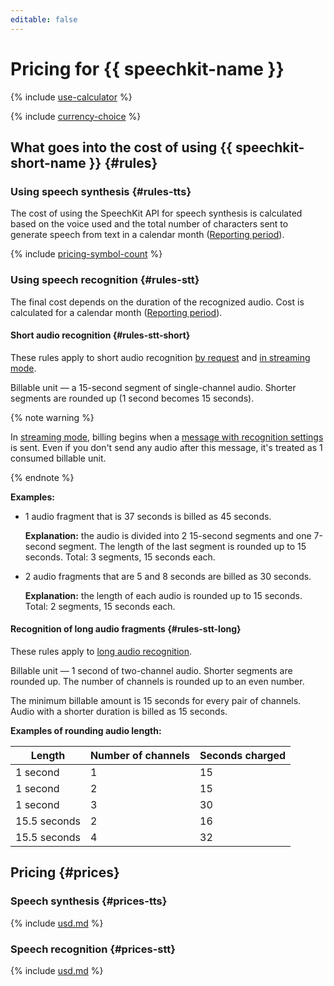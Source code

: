 ```yaml
---
editable: false
---
```

# Pricing for {{ speechkit-name }}

{% include [use-calculator](../_includes/pricing/use-calculator.md) %}

{% include [currency-choice](../_includes/pricing/currency-choice.md) %}

## What goes into the cost of using {{ speechkit-short-name }} {#rules}

### Using speech synthesis {#rules-tts}

The cost of using the SpeechKit API for speech synthesis is calculated based on the voice used and the total number of characters sent to generate speech from text in a calendar month ([Reporting period](../billing/concepts/glossary#period)).

{% include [pricing-symbol-count](../_includes/pricing-symbol-count.md) %}

### Using speech recognition {#rules-stt}

The final cost depends on the duration of the recognized audio. Cost is calculated for a calendar month ([Reporting period](https://cloud.yandex.com/docs/billing/concepts/glossary)).

#### Short audio recognition {#rules-stt-short}

These rules apply to short audio recognition [by request](stt/request.md) and [in streaming mode](stt/streaming.md).

Billable unit — a 15-second segment of single-channel audio. Shorter segments are rounded up (1 second becomes 15 seconds).

{% note warning %}

In [streaming mode](stt/streaming.md), billing begins when a [message with recognition settings](stt/streaming.md#specification-msg) is sent. Even if you don't send any audio after this message, it's treated as 1 consumed billable unit.

{% endnote %}

**Examples:**

- 1 audio fragment that is 37 seconds is billed as 45 seconds.

    **Explanation:** the audio is divided into 2 15-second segments and one 7-second segment. The length of the last segment is rounded up to 15 seconds. Total: 3 segments, 15 seconds each.

- 2 audio fragments that are 5 and 8 seconds are billed as 30 seconds.

    **Explanation:** the length of each audio is rounded up to 15 seconds. Total: 2 segments, 15 seconds each.

#### Recognition of long audio fragments {#rules-stt-long}

These rules apply to [long audio recognition](stt/transcribation.md).

Billable unit — 1 second of two-channel audio. Shorter segments are rounded up. The number of channels is rounded up to an even number.

The minimum billable amount is 15 seconds for every pair of channels. Audio with a shorter duration is billed as 15 seconds.

**Examples of rounding audio length:**

| Length | Number of channels | Seconds charged |
| --- | --- | --- |
| 1 second | 1 | 15 |
| 1 second | 2 | 15 |
| 1 second | 3 | 30 |
| 15.5 seconds | 2 | 16 |
| 15.5 seconds | 4 | 32 |

## Pricing {#prices}

### Speech synthesis {#prices-tts}




{% include [usd.md](../_pricing/speechkit/usd-tts.md) %}

### Speech recognition {#prices-stt}




{% include [usd.md](../_pricing/speechkit/usd-stt.md) %}
